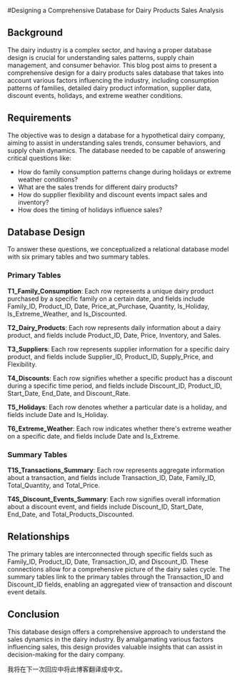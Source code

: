 #Designing a Comprehensive Database for Dairy Products Sales Analysis


## Background

The dairy industry is a complex sector, and having a proper database design is crucial for understanding sales patterns, supply chain management, and consumer behavior. This blog post aims to present a comprehensive design for a dairy products sales database that takes into account various factors influencing the industry, including consumption patterns of families, detailed dairy product information, supplier data, discount events, holidays, and extreme weather conditions.

## Requirements

The objective was to design a database for a hypothetical dairy company, aiming to assist in understanding sales trends, consumer behaviors, and supply chain dynamics. The database needed to be capable of answering critical questions like:

- How do family consumption patterns change during holidays or extreme weather conditions?
- What are the sales trends for different dairy products?
- How do supplier flexibility and discount events impact sales and inventory?
- How does the timing of holidays influence sales?

## Database Design

To answer these questions, we conceptualized a relational database model with six primary tables and two summary tables.

### Primary Tables

**T1_Family_Consumption**: Each row represents a unique dairy product purchased by a specific family on a certain date, and fields include Family_ID, Product_ID, Date, Price_at_Purchase, Quantity, Is_Holiday, Is_Extreme_Weather, and Is_Discounted.

**T2_Dairy_Products**: Each row represents daily information about a dairy product, and fields include Product_ID, Date, Price, Inventory, and Sales.

**T3_Suppliers**: Each row represents supplier information for a specific dairy product, and fields include Supplier_ID, Product_ID, Supply_Price, and Flexibility.

**T4_Discounts**: Each row signifies whether a specific product has a discount during a specific time period, and fields include Discount_ID, Product_ID, Start_Date, End_Date, and Discount_Rate.

**T5_Holidays**: Each row denotes whether a particular date is a holiday, and fields include Date and Is_Holiday.

**T6_Extreme_Weather**: Each row indicates whether there's extreme weather on a specific date, and fields include Date and Is_Extreme.

### Summary Tables

**T1S_Transactions_Summary**: Each row represents aggregate information about a transaction, and fields include Transaction_ID, Date, Family_ID, Total_Quantity, and Total_Price.

**T4S_Discount_Events_Summary**: Each row signifies overall information about a discount event, and fields include Discount_ID, Start_Date, End_Date, and Total_Products_Discounted.

## Relationships

The primary tables are interconnected through specific fields such as Family_ID, Product_ID, Date, Transaction_ID, and Discount_ID. These connections allow for a comprehensive picture of the dairy sales cycle. The summary tables link to the primary tables through the Transaction_ID and Discount_ID fields, enabling an aggregated view of transaction and discount event details.

## Conclusion

This database design offers a comprehensive approach to understand the sales dynamics in the dairy industry. By amalgamating various factors influencing sales, this design provides valuable insights that can assist in decision-making for the dairy company.

我将在下一次回应中将此博客翻译成中文。